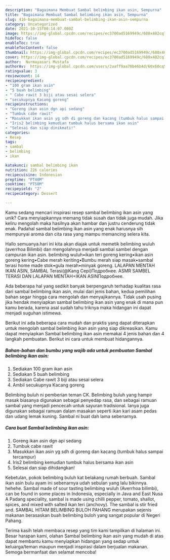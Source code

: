 ```yaml
---
description: "Bagaimana Membuat Sambal belimbing ikan asin, Sempurna"
title: "Bagaimana Membuat Sambal belimbing ikan asin, Sempurna"
slug: 416-bagaimana-membuat-sambal-belimbing-ikan-asin-sempurna
category: Uncategorized
date: 2021-10-15T00:14:07.000Z
image: https://img-global.cpcdn.com/recipes/ec3700ad5169949c/680x482cq70/sambal-belimbing-ikan-asin-foto-resep-utama.jpg
hideToc: false
enableToc: true
enableTocContent: false
thumbnail: https://img-global.cpcdn.com/recipes/ec3700ad5169949c/680x482cq70/sambal-belimbing-ikan-asin-foto-resep-utama.jpg
cover: https://img-global.cpcdn.com/recipes/ec3700ad5169949c/680x482cq70/sambal-belimbing-ikan-asin-foto-resep-utama.jpg
author:  Nurmayasari Mustafa
authorAv:  https://img-global.cpcdn.com/users/2aaff9aa78b46b4d/60x60cq50/avatar.jpg
ratingvalue: 3
reviewcount: 14
recipeingredient:
- "100 gram ikan asin"
- "5 buah belimbing"
- " Cabe rawit 3 biji atau sesai selera"
- "secukupnya Kacang goreng"
recipeinstructions:
- "Goreng ikan asin dgn api sedang"
- "Tumbuk cabe rawit"
- "Masukkan ikan asin yg sdh di goreng dan kacang (tumbuk halus sampai tercampur)"
- "Iris2 belimbing kemudian tumbuk halus bersama ikan asin"
- "Selesai dan siap dinikmati!"
categories:
- Resep
tags:
- sambal
- belimbing
- ikan

katakunci: sambal belimbing ikan 
nutrition: 226 calories
recipecuisine: Indonesian
preptime: "PT40M"
cooktime: "PT50M"
recipeyield: "2"
recipecategory: Dessert

---
```



Kamu sedang mencari inspirasi resep sambal belimbing ikan asin yang unik? Cara menyiapkannya memang tidak susah dan tidak juga mudah. Jika keliru mengolah maka hasilnya akan hambar dan justru cenderung tidak enak. Padahal sambal belimbing ikan asin yang enak harusnya sih mempunyai aroma dan cita rasa yang mampu memancing selera kita.


Hallo semuanya.hari ini kita akan diajak untuk memetik belimbing wuluh (averrhoa Bilimbi) dan mengolahnya menjadi sambal sambel dengan campuran ikan asin. belimbing wuluh•ikan teri goreng kering•ikan asin goreng kering•Cabe merah keriting•Bumbu merah siap masak•sambal terasi home made stok•gula merah•minyak goreng. LALAPAN MENTAH IKAN ASIN, SAMBAL Terasi(@Kang Cepi)Подробнее. ASMR SAMBEL TERASI DAN LALAPAN MENTAH+IKAN ASINПодробнее.

Ada beberapa hal yang sedikit banyak berpengaruh terhadap kualitas rasa dari sambal belimbing ikan asin, mulai dari jenis bahan, kedua pemilihan bahan segar hingga cara mengolah dan menyajikannya. Tidak usah pusing jika hendak menyiapkan sambal belimbing ikan asin yang enak di mana pun kamu berada, karena asal sudah tahu triknya maka hidangan ini dapat menjadi suguhan istimewa.


Berikut ini ada beberapa cara mudah dan praktis yang dapat diterapkan untuk mengolah sambal belimbing ikan asin yang siap dikreasikan. Kamu dapat menyiapkan Sambal belimbing ikan asin memakai 4 jenis bahan dan 4 langkah pembuatan. Berikut ini cara untuk membuat hidangannya.

<!--inarticleads1-->

##### Bahan-bahan dan bumbu yang wajib ada untuk pembuatan Sambal belimbing ikan asin:

1. Sediakan 100 gram ikan asin
1. Sediakan 5 buah belimbing
1. Sediakan  Cabe rawit 3 biji atau sesai selera
1. Ambil secukupnya Kacang goreng


Belimbing buluh ni pemberian teman CK. Belimbing buluh yang hampir masak biasanya digunakan sebagai penyedap rasa, dan sebagai ramuan sambal yang menjadi pencecah untuk sayuran tradisional. Ianya juga digunakan sebagai ramuan dalam masakan seperti ikan kari asam pedas dan udang lemak kuning. Sambal ni buat dah lama sebenarnya. 

<!--inarticleads2-->

##### Cara buat Sambal belimbing ikan asin:

1. Goreng ikan asin dgn api sedang
1. Tumbuk cabe rawit
1. Masukkan ikan asin yg sdh di goreng dan kacang (tumbuk halus sampai tercampur)
1. Iris2 belimbing kemudian tumbuk halus bersama ikan asin
1. Selesai dan siap dihidangkan!

Kebetulan, pokok belimbing buluh kat belakang rumah berbuah. Sambal ikan asin bulu ayam ini sebenarnya udah sebulan yang lalu bikinnya. hehehe. Sambal made of sour tasting belimbing wuluh (Averrhoa bilimbi), can be found in some places in Indonesia, especially in Java and East Nusa A Padang speciality, sambal is made using chilli pepper, tomato, shallot, spices, and mixed with salted ikan teri (anchovy). The sambal is stir fried and. SAMBAL HITAM BELIMBING BULOH PAHANG merupakan sejenis makanan berasaskan buah belimbing buloh yang sangat popular di Negeri Pahang. 

Terima kasih telah membaca resep yang tim kami tampilkan di halaman ini. Besar harapan kami, olahan Sambal belimbing ikan asin yang mudah di atas dapat membantu kamu menyiapkan hidangan yang sedap untuk keluarga/teman maupun menjadi inspirasi dalam berjualan makanan. Semoga bermanfaat dan selamat mencoba!
